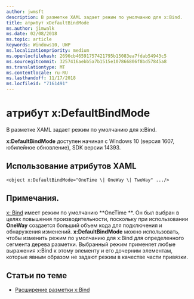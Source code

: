 ```yaml
---
author: jwmsft
description: В разметке XAML задает режим по умолчанию для x:Bind.
title: атрибут xDefaultBindMode
ms.author: jimwalk
ms.date: 02/08/2018
ms.topic: article
keywords: Windows10, UWP
ms.localizationpriority: medium
ms.openlocfilehash: 2696cb46591757421795b15083ea7fdab54943c5
ms.sourcegitcommit: 3257416aebb5a7b1515e107866806f8bd57845a8
ms.translationtype: MT
ms.contentlocale: ru-RU
ms.lasthandoff: 11/17/2018
ms.locfileid: "7161491"
---
```

# <a name="xdefaultbindmode-attribute"></a>атрибут x:DefaultBindMode

В разметке XAML задает режим по умолчанию для x:Bind.

**x:DefaultBindMode** доступен начиная с Windows 10 (версия 1607, юбилейное обновление), SDK версии 14393.

## <a name="xaml-attribute-usage"></a>Использование атрибутов XAML

``` syntax
<object x:DefaultBindMode="OneTime \| OneWay \| TwoWay" .../>
```

## <a name="remarks"></a>Примечания.

[x: Bind](x-bind-markup-extension.md) имеет режим по умолчанию **OneTime **. Он был выбран в целях повышения производительности, поскольку при использовании **OneWay** создается больший объем кода для подключения и обнаружения изменений. **x:DefaultBindMode** можно использовать, чтобы изменить режим по умолчанию для x:Bind для определенного сегмента дерева разметки. Выбранный режим применяет любые выражения x:Bind к этому элементу и его дочерним элементам, которые явным образом не задают режим в качестве части привязки.

## <a name="related-topics"></a>Статьи по теме

* [Расширение разметки x:Bind](x-bind-markup-extension.md)
